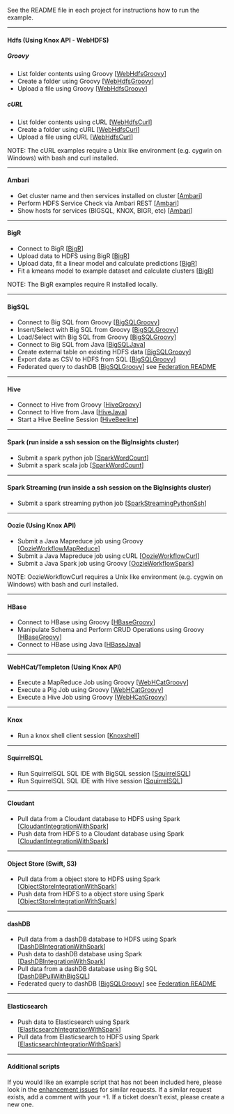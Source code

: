 See the README file in each project for instructions how to run the example.

*********************************************************************

#### Hdfs (Using Knox API - WebHDFS)

##### *Groovy*

- List folder contents using Groovy [[WebHdfsGroovy](./WebHdfsGroovy/)]
- Create a folder using Groovy [[WebHdfsGroovy](./WebHdfsGroovy/)]
- Upload a file using Groovy [[WebHdfsGroovy](./WebHdfsGroovy/)]

##### *cURL*

- List folder contents using cURL [[WebHdfsCurl](./WebHdfsCurl/)]
- Create a folder using cURL [[WebHdfsCurl](./WebHdfsCurl/)]
- Upload a file using cURL [[WebHdfsCurl](./WebHdfsCurl/)]

NOTE: The cURL examples require a Unix like environment (e.g. cygwin on Windows) with bash and curl installed.

*********************************************************************

#### Ambari

- Get cluster name and then services installed on cluster [[Ambari](./Ambari)]
- Perform HDFS Service Check via Ambari REST [[Ambari](./Ambari)]
- Show hosts for services (BIGSQL, KNOX, BIGR, etc)  [[Ambari](./Ambari)]

*********************************************************************

#### BigR

- Connect to BigR [[BigR](./BigR)]
- Upload data to HDFS using BigR [[BigR](./BigR)]
- Upload data, fit a linear model and calculate predictions [[BigR](./BigR)]
- Fit a kmeans model to example dataset and calculate clusters [[BigR](./BigR)]

NOTE: The BigR examples require R installed locally.

*********************************************************************

#### BigSQL

- Connect to Big SQL from Groovy [[BigSQLGroovy](./BigSQLGroovy)]
- Insert/Select with Big SQL from Groovy [[BigSQLGroovy](./BigSQLGroovy)]
- Load/Select with Big SQL from Groovy [[BigSQLGroovy](./BigSQLGroovy)]
- Connect to Big SQL from Java [[BigSQLJava](./BigSQLJava)]
- Create external table on existing HDFS data [[BigSQLGroovy](./BigSQLGroovy)]
- Export data as CSV to HDFS from SQL [[BigSQLGroovy](./BigSQLGroovy)]
- Federated query to dashDB [[BigSQLGroovy](./BigSQLGroovy)] see [Federation README](.//BigSQLGroovy/README_Federation.md)

*********************************************************************

#### Hive

- Connect to Hive from Groovy [[HiveGroovy](./HiveGroovy)]
- Connect to Hive from Java  [[HiveJava](./HiveJava)]
- Start a Hive Beeline Session [[HiveBeeline](./HiveBeeline)]

*********************************************************************

#### Spark (run inside a ssh session on the BigInsights cluster)

- Submit a spark python job [[SparkWordCount](./SparkWordCount)]
- Submit a spark scala job [[SparkWordCount](./SparkWordCount)]

*********************************************************************

#### Spark Streaming (run inside a ssh session on the BigInsights cluster)

- Submit a spark streaming python job [[SparkStreamingPythonSsh](./SparkStreamingPythonSsh)]

*********************************************************************

#### Oozie (Using Knox API)

- Submit a Java Mapreduce job using Groovy [[OozieWorkflowMapReduce](./OozieWorkflowMapReduce)]
- Submit a Java Mapreduce job using cURL [[OozieWorkflowCurl](./OozieWorkflowCurl)]
- Submit a Java Spark job using Groovy [[OozieWorkflowSpark](./OozieWorkflowSpark)]

NOTE: OozieWorkflowCurl requires a Unix like environment (e.g. cygwin on Windows) with bash and curl installed.

*********************************************************************

#### HBase

- Connect to HBase using Groovy [[HBaseGroovy](./HBaseGroovy)]
- Manipulate Schema and Perform CRUD Operations using Groovy [[HBaseGroovy](./HBaseGroovy)]
- Connect to HBase using Java [[HBaseJava](./HBaseJava)]

*********************************************************************

#### WebHCat/Templeton (Using Knox API)

- Execute a MapReduce Job using Groovy  [[WebHCatGroovy](./WebHCatGroovy)]
- Execute a Pig Job using Groovy [[WebHCatGroovy](./WebHCatGroovy)]
- Execute a Hive Job using Groovy [[WebHCatGroovy](./WebHCatGroovy)]

*********************************************************************

####  Knox

- Run a knox shell client session [[Knoxshell](./Knoxshell)]

*********************************************************************

####  SquirrelSQL

- Run SquirrelSQL SQL IDE with BigSQL session [[SquirrelSQL](./SquirrelSQL)]
- Run SquirrelSQL SQL IDE with Hive session [[SquirrelSQL](./SquirrelSQL)]

*********************************************************************

#### Cloudant

- Pull data from a Cloudant database to HDFS using Spark [[CloudantIntegrationWithSpark](./CloudantIntegrationWithSpark)]
- Push data from HDFS to a Cloudant database using Spark [[CloudantIntegrationWithSpark](./CloudantIntegrationWithSpark)]

*********************************************************************

#### Object Store (Swift, S3)

- Pull data from a object store to HDFS using Spark [[ObjectStoreIntegrationWithSpark](./ObjectStoreIntegrationWithSpark)]
- Push data from HDFS to a object store using Spark [[ObjectStoreIntegrationWithSpark](./ObjectStoreIntegrationWithSpark)]

*********************************************************************

#### dashDB

- Pull data from a dashDB database to HDFS using Spark [[DashDBIntegrationWithSpark](./DashDBIntegrationWithSpark)]
- Push data to dashDB database using Spark [[DashDBIntegrationWithSpark](./DashDBIntegrationWithSpark)] 
- Pull data from a dashDB database using Big SQL [[DashDBPullWithBigSQL](./DashDBPullWithBigSQL)]
- Federated query to dashDB [[BigSQLGroovy](./BigSQLGroovy)] see [Federation README](.//BigSQLGroovy/README_Federation.md)

*********************************************************************

#### Elasticsearch

- Push data to Elasticsearch using Spark [[ElasticsearchIntegrationWithSpark](./ElasticsearchIntegrationWithSpark)] 
- Pull data from Elasticsearch to HDFS using Spark [[ElasticsearchIntegrationWithSpark](./ElasticsearchIntegrationWithSpark)] 

*********************************************************************

#### Additional scripts

If you would like an example script that has not been included here, please look in the [enhancement issues](https://github.com/snowch/biginsight-examples/issues?q=is%3Aissue+is%3Aopen+label%3Aenhancement) for similar requests.  If a similar request exists, add a comment with your +1.  If a ticket doesn't exist, please create a new one.
